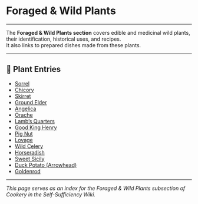 # Foraged & Wild Plants

---

The **Foraged & Wild Plants section** covers edible and medicinal wild plants, their identification, historical uses, and recipes.  
It also links to prepared dishes made from these plants.  

---
## 🔹 Plant Entries  
- [Sorrel](sorrel.md)  
- [Chicory](chicory.md)  
- [Skirret](skirret.md)  
- [Ground Elder](ground-elder.md)  
- [Angelica](angelica.md)
- [Orache](orache.md)  
- [Lamb’s Quarters](lambs-quarters.md)
- [Good King Henry](good-king-henry.md)  
- [Pig Nut](pig-nut.md) 
- [Lovage](lovage.md)  
- [Wild Celery](wild-celery.md)  
- [Horseradish](horseradish.md)  
- [Sweet Sicily](sweet-sicily.md) 
- [Duck Potato (Arrowhead)](duck-potato.md)  
- [Goldenrod](goldenrod.md)  

---

*This page serves as an index for the Foraged & Wild Plants subsection of Cookery in the Self-Sufficiency Wiki.*
